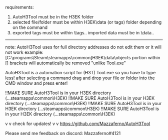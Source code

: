 requirements:
1. AutoH3Tool must be in the H3EK folder
2. selected file/folder must be within H3EK\data (or tags) folder depending on the command
3. exported tags must be within \tags\.. imported data must be in \data\..
-------------------------------------------------------------------------------------------
note: AutoH3Tool uses for full directory addresses do not edit them or it will not work
	example: [C:\programs\Steam\steamapps\common\]H3EK\data\objects
	portion within [] brackets will automatically be removed "unlike Tool.exe"

AutoH3Tool is a automation script for (H3T) Tool.exe 
so you have to type less! after selecting a command drag and drop your file or folder into the CMD window and press enter!

!!MAKE SURE AutoH3Tool is in your H3EK directory (...steamapps\common\H3EK)
!!MAKE SURE AutoH3Tool is in your H3EK directory (...steamapps\common\H3EK)
!!MAKE SURE AutoH3Tool is in your H3EK directory (...steamapps\common\H3EK)
!!MAKE SURE AutoH3Tool is in your H3EK directory (...steamapps\common\H3EK)

v v check for updates! v v 
https://github.com/Mazzaferno/AutoH3Tool

Please send me feedback on discord: Mazzaferno#4121
